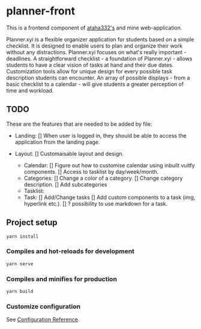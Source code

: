 # planner-front

This is a frontend component of [ataha332's](https://github.com/ataha322) and mine web-application.

Planner.xyi is a flexible organizer application for students based on a simple checklist. It is designed to enable users to plan and organize their work without any distractions. Planner.xyi focuses on what's really important - deadlines. A straightforward checklist - a foundation of Planner.xyi - allows students to have a clear vision of tasks at hand and their due dates. Customization tools allow for unique design for every possible task description students can encounter. An array of possible displays - from a basic checklist to a calendar - will give students a greater perception of time and workload.

## TODO

These are the features that are needed to be added by file:

* Landing:
[] When user is logged in, they should be able to access the application from the landing page.

* Layout:
    [] Customaisable layout and design.
    * Calendar:
    [] Figure out how to customise calendar using inbuilt vuitfy components.
    [] Access to tasklist by day/week/month.
    * Categories:
    [] Change a color of a category.
    [] Change category description.
    [] Add subcategories
    * Tasklist:
    * Task:
    [] Add/Change tasks
    [] Add custom components to a task (img, hyperlink etc.).
    [] ? possibility to use markdown for a task.



## Project setup
```
yarn install
```

### Compiles and hot-reloads for development
```
yarn serve
```

### Compiles and minifies for production
```
yarn build
```

### Customize configuration
See [Configuration Reference](https://cli.vuejs.org/config/).
